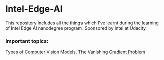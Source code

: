 # Intel-Edge-AI
This repository includes all the things which I've learnt during the learning of Intel Edge AI nanodegree program. Sponsored by Intel at Udacity

### Important topics:

[Types of Computer Vision Models](https://medium.com/analytics-vidhya/image-classification-vs-object-detection-vs-image-segmentation-f36db85fe81), [The Vanishing Gradient Problem](https://towardsdatascience.com/the-vanishing-gradient-problem-69bf08b15484)
